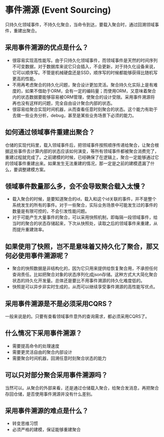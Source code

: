 # 事件溯源 (Event Sourcing)
只持久化领域事件，不持久化聚合，当命令到达，要载入聚合时，通过回溯领域事件，重建出聚合。

## 采用事件溯源的优点是什么？
* 很容易实现高性能写。由于只持久化领域事件，而领域事件是天然的时间序列不可变数据，对于数据库来说它只会插入，不会更新，对于持久化设备来说，它可以顺序写。不管是机械硬盘还是SSD，顺序写的时候都能够获得比随机写更高的性能。
* 不用再考虑聚合的持久化问题，聚合设计更加灵活。聚合持久化实际上是有难度的，如果不借助于ORM，会有一定的编码量；而使用ORM，又意味着聚合内的状态数据要能够容易被ORM管理，使聚合的设计受限。采用事件溯源将再也没有这样的问题，完全自由设计聚合内部的状态。
* 很容易给聚合实现时间机器，从而查看任意时刻聚合的状态。这个能力有助于去做一些业务分析，debug，甚至是某些业务场景下必须的能力。

## 如何通过领域事件重建出聚合？
仓储的实现代码里，载入领域事件后，把领域事件按照顺序传递给聚合，让聚合根据这些事件去计算内部的状态应该如何演变，等所有领域事件都被聚合消费完了，重建过程就完成了。之前建模的时候，已经确保了在逻辑上，聚合一定能够通过它的领域事件重建出来。如果发生无法重建的情况，那一定是之前的建模遗漏了什么，要调整建模方案。

## 领域事件数量那么多，会不会导致聚合载入太慢？
* 载入聚合的时候，是要知道聚合的id，载入和这个id关联的事件，并不是整个系统发生的所有的事件。对于一些聚合，实际业务场景中可能发生过的事件的数量是有限可控的，不会引发性能问题。
* 对于可能产生大量事件的聚合，可以采用快照机制，即每隔一段领域事件，给当时的聚合的状态存储起来，下次从快照处，读取之后的领域事件来重建，从而提升重建效率。

## 如果使用了快照，岂不是意味着又持久化了聚合，那又何必使用事件溯源呢？
* 聚合的快照数据是非结构化的，因为它只用来提供给恢复聚合用，不承担任何查询责任。比如把聚合对象的状态序列化成json存储。这种方式大大简化聚合状态的持久化开发量。总体还是要比不用事件溯源的持久化难度低的。
* 快照是可以异步非实时生成的，从而可以继续享受事件溯源的高性能写优点。

## 采用事件溯源是不是必须采用CQRS？
一般来说是的。只要有查看领域事件意外的查询需求，都必须采用CQRS了。

## 什么情况下采用事件溯源？
* 需要提高命令的处理速度
* 需要更灵活自由的聚合内部设计
* 需要聚合时间机器，回溯任意时刻聚合状态的能力

## 可以只对部分聚合采用事件溯源吗？
当然可以。从聚合的外部来看，还是通过仓储载入聚合，给聚合发消息，再把聚合存回仓储，是否使用事件溯源并没有什么差别。

## 采用事件溯源的难点是什么？
* 转变思维习惯
* 必须严格的建模，保证能够重建聚合
